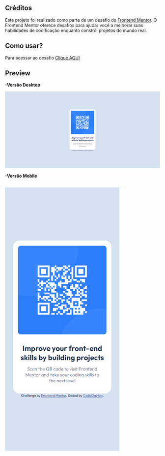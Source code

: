 ## Créditos
Este projeto foi realizado como parte de um desafio do [Frontend Mentor](https://www.frontendmentor.io). O Frontend Mentor oferece desafios para ajudar você a melhorar suas habilidades de codificação enquanto constrói projetos do mundo real.

## Como usar?
Para acessar ao desafio [Clique AQUI](https://codeclayton.github.io/QR-Code-Challenge/)

## Preview

**-Versão Desktop**

![Preview Desktop](images/preview-desk.png)

**-Versão Mobile**

![Preview mobile](images/preview-mob.png)
--